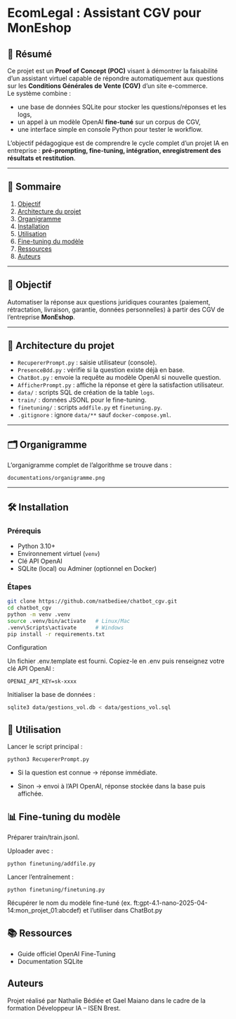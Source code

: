 # EcomLegal : Assistant CGV pour MonEshop

## 📖 Résumé
Ce projet est un **Proof of Concept (POC)** visant à démontrer la faisabilité d’un assistant virtuel capable de répondre automatiquement aux questions sur les **Conditions Générales de Vente (CGV)** d’un site e-commerce.  
Le système combine :  
- une base de données SQLite pour stocker les questions/réponses et les logs,  
- un appel à un modèle OpenAI **fine-tuné** sur un corpus de CGV,  
- une interface simple en console Python pour tester le workflow.  

L’objectif pédagogique est de comprendre le cycle complet d’un projet IA en entreprise : **pré-prompting, fine-tuning, intégration, enregistrement des résultats et restitution**.

---

## 📑 Sommaire
1. [Objectif](#-objectif)  
2. [Architecture du projet](#-architecture-du-projet)  
3. [Organigramme](#-organigramme)  
4. [Installation](#-installation)  
5. [Utilisation](#-utilisation)  
6. [Fine-tuning du modèle](#-fine-tuning-du-modèle)  
7. [Ressources](#-ressources)  
8. [Auteurs](#auteurs)  

---

## 🎯 Objectif
Automatiser la réponse aux questions juridiques courantes (paiement, rétractation, livraison, garantie, données personnelles) à partir des CGV de l’entreprise **MonEshop**.

---

## 📂 Architecture du projet

- `RecupererPrompt.py` : saisie utilisateur (console).  
- `PresenceBdd.py` : vérifie si la question existe déjà en base.  
- `ChatBot.py` : envoie la requête au modèle OpenAI si nouvelle question.  
- `AfficherPrompt.py` : affiche la réponse et gère la satisfaction utilisateur.  
- `data/` : scripts SQL de création de la table `logs`.  
- `train/` : données JSONL pour le fine-tuning.  
- `finetuning/` : scripts `addfile.py` et `finetuning.py`.  
- `.gitignore` : ignore `data/**` sauf `docker-compose.yml`.  

---

## 🗂 Organigramme
L’organigramme complet de l’algorithme se trouve dans :  

`documentations/organigramme.png`

---

## 🛠 Installation

### Prérequis
- Python 3.10+  
- Environnement virtuel (`venv`)  
- Clé API OpenAI  
- SQLite (local) ou Adminer (optionnel en Docker)

### Étapes
```bash
git clone https://github.com/natbediee/chatbot_cgv.git
cd chatbot_cgv
python -m venv .venv
source .venv/bin/activate   # Linux/Mac
.venv\Scripts\activate      # Windows
pip install -r requirements.txt
```
Configuration

Un fichier .env.template est fourni. Copiez-le en .env puis renseignez votre clé API OpenAI :
```
OPENAI_API_KEY=sk-xxxx
```
Initialiser la base de données :
```bash
sqlite3 data/gestions_vol.db < data/gestions_vol.sql
```
## 🚀 Utilisation

Lancer le script principal :
```
python3 RecupererPrompt.py
```
- Si la question est connue → réponse immédiate.

- Sinon → envoi à l’API OpenAI, réponse stockée dans la base puis affichée.
  
## 📊 Fine-tuning du modèle

Préparer train/train.jsonl.

Uploader avec :
```
python finetuning/addfile.py
```

Lancer l’entraînement :
```
python finetuning/finetuning.py
```

Récupérer le nom du modèle fine-tuné (ex. ft:gpt-4.1-nano-2025-04-14:mon_projet_01:abcdef) et l’utiliser dans ChatBot.py

## 📚 Ressources

- Guide officiel OpenAI Fine-Tuning
- Documentation SQLite

## Auteurs

Projet réalisé par Nathalie Bédiée et Gael Maiano
dans le cadre de la formation Développeur IA – ISEN Brest.

